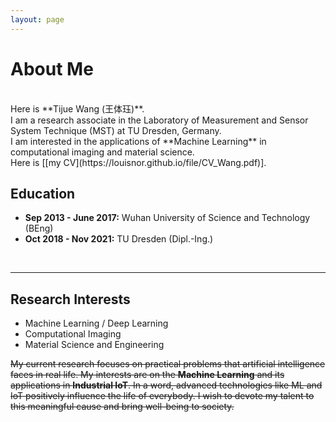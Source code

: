 ```yaml
---
layout: page
---
```


# About Me

<!--img src="https://louisnor.github.io/images/IMG_7398.JPG" class="floatpic"  height="370"-->

<br>
Here is **Tijue Wang (王体珏)**.

<br>
I am a research associate in the Laboratory of Measurement and Sensor System Technique (MST) at TU Dresden, Germany. 

<br>
I am interested in the applications of **Machine Learning** in computational imaging and material science. 

<br>
Here is [[my CV](https://louisnor.github.io/file/CV_Wang.pdf)].

<br>

## Education

- **Sep 2013 - June 2017:** Wuhan University of Science and Technology (BEng)
- **Oct 2018 - Nov 2021:** TU Dresden (Dipl.-Ing.)

<br>

---

## Research Interests

- Machine Learning / Deep Learning
- Computational Imaging
- Material Science and Engineering

~~My current research focuses on practical problems that artificial intelligence faces in real life. My interests are on the **Machine Learning** and its applications in **Industrial IoT**. In a word, advanced technologies like ML and IoT positively influence the life of everybody.  I wish to devote my talent to this meaningful cause and bring well-being to society.~~

<br>
